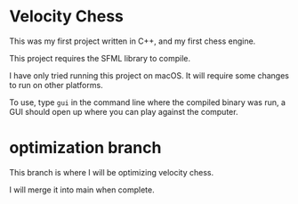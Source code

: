 # Velocity Chess

This was my first project written in C++, and my first chess engine.

This project requires the SFML library to compile.

I have only tried running this project on macOS. It will require some changes to run on other platforms.

To use, type `gui` in the command line where the compiled binary was run, a GUI should open up where you can play against the computer.


# optimization branch

This branch is where I will be optimizing velocity chess.

I will merge it into main when complete.
